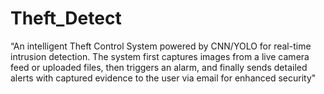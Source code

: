 # Theft_Detect
“An intelligent Theft Control System powered by CNN/YOLO for real-time intrusion detection. The system first captures images from a live camera feed or uploaded files, then triggers an alarm, and finally sends detailed alerts with captured evidence to the user via email for enhanced security"
